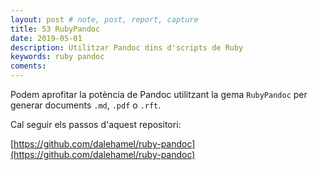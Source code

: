 ```yaml
---
layout: post # note, post, report, capture
title: 53 RubyPandoc
date: 2019-05-01
description: Utilitzar Pandoc dins d'scripts de Ruby
keywords: ruby pandoc
coments: 
---
```


Podem aprofitar la potència de Pandoc utilitzant la gema `RubyPandoc` per generar documents `.md`, `.pdf` o `.rft`.

Cal seguir els passos d'aquest repositori:

[https://github.com/dalehamel/ruby-pandoc](https://github.com/dalehamel/ruby-pandoc)
